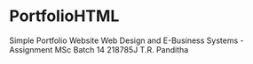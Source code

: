 # PortfolioHTML

Simple Portfolio Website
Web Design and E-Business Systems - Assignment
MSc Batch 14
218785J
T.R. Panditha
